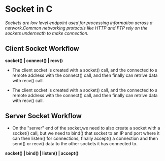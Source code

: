# Socket in C

_Sockets are low level endpoint used for processing information across a network.Common networking protocols like HTTP and FTP rely on the sockets underneath to make connection._

## Client Socket Workflow

**socket()
|
connect()
|
recv()**

* The client socket is created with a socket() call, and the connected to a remote address with the connect() call, and then finally can retrive data with recv() call.

* The client socket is created with a socket() call, and the connected to a remote address with the connect() call, and then finally can retrive data with recv() call.

## Server Socket Workflow

* On the "server" end of the socket,we need to also create a socket with a socket() call, but we need to bind() that socket to an IP and port where it can then listen() for connections, finally accept() a connection and then send() or recv() data to the other sockets it has connected to.

**socket()
|
bind()
|
listen()
|
accept()**

```
